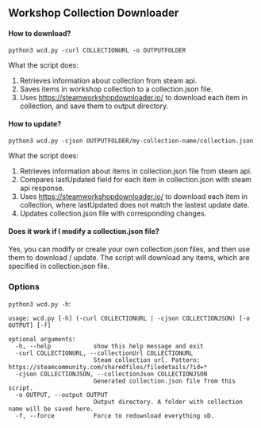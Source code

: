 ## Workshop Collection Downloader

#### How to download?
`python3 wcd.py -curl COLLECTIONURL -o OUTPUTFOLDER`

What the script does:
1. Retrieves information about collection from steam api.
2. Saves items in workshop collection to a collection.json file.
3. Uses https://steamworkshopdownloader.io/ to download each item in collection, and save them to output directory.

#### How to update?
`python3 wcd.py -cjson OUTPUTFOLDER/my-collection-name/collection.json`

What the script does:
1. Retrieves information about items in collection.json file from steam api.
2. Compares lastUpdated field for each item in collection.json with steam api response.
3. Uses https://steamworkshopdownloader.io/ to download each item in collection, where lastUpdated does not match the lastest update date.
4. Updates collection.json file with corresponding changes.

#### Does it work if I modify a collection.json file?
Yes, you can modify or create your own collection.json files, and then use them to download / update.
The script will download any items, which are specified in collection.json file.

### Options
`python3 wcd.py -h`:
```
usage: wcd.py [-h] (-curl COLLECTIONURL | -cjson COLLECTIONJSON) [-o OUTPUT] [-f]

optional arguments:
  -h, --help            show this help message and exit
  -curl COLLECTIONURL, --collectionUrl COLLECTIONURL
                        Steam collection url. Pattern: https://steamcommunity.com/sharedfiles/filedetails/?id=*
  -cjson COLLECTIONJSON, --collectionJson COLLECTIONJSON
                        Generated collection.json file from this script.
  -o OUTPUT, --output OUTPUT
                        Output directory. A folder with collection name will be saved here.
  -f, --force           Force to redownload everything xD.
```
